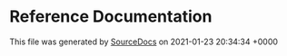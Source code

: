# Reference Documentation

This file was generated by [SourceDocs](https://github.com/eneko/SourceDocs) on 2021-01-23 20:34:34 +0000